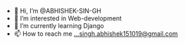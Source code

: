 - 👋 Hi, I’m @ABHISHEK-SIN-GH
- 👀 I’m interested in Web-development
- 🌱 I’m currently learning Django 
- 📫 How to reach me ...singh.abhishek151019@gmail.com

<!---
ABHISHEK-SIN-GH/ABHISHEK-SIN-GH is a ✨ special ✨ repository because its `README.md` (this file) appears on your GitHub profile.
You can click the Preview link to take a look at your changes.
--->
